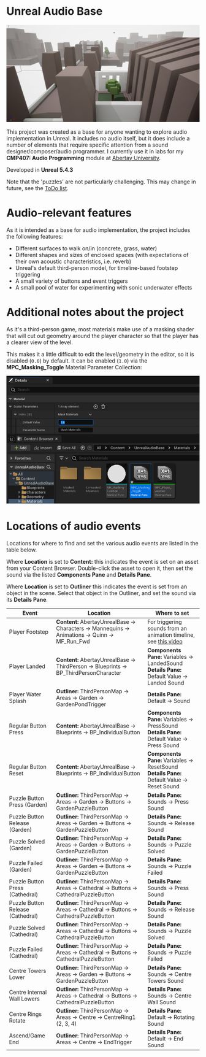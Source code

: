 ﻿# Unreal Audio Base
![Editor screenshot of the project](https://raw.githubusercontent.com/NiallMoody/UnrealAudioBase/main/Docs/Screenshot.jpg)

This project was created as a base for anyone wanting to explore audio implementation in Unreal. It includes no audio itself, but it does include a number of elements that require specific attention from a sound designer/composer/audio programmer. I currently use it in labs for my **CMP407: Audio Programming** module at [Abertay University](https://www.abertay.ac.uk/).

Developed in **Unreal 5.4.3**

Note that the 'puzzles' are not particularly challenging. This may change in future, see the [ToDo list](https://github.com/NiallMoody/UnrealAudioBase/blob/main/ToDo.md).

# Audio-relevant features

As it is intended as a base for audio implementation, the project includes the following features:

- Different surfaces to walk on/in (concrete, grass, water)
- Different shapes and sizes of enclosed spaces (with expectations of their own acoustic characteristics, i.e. reverb)
- Unreal's default third-person model, for timeline-based footstep triggering
- A small variety of buttons and event triggers
- A small pool of water for experimenting with sonic underwater effects

# Additional notes about the project
As it's a third-person game, most materials make use of a masking shader that will cut out geometry around the player character so that the player has a clearer view of the level.

This makes it a little difficult to edit the level/geometry in the editor, so it is disabled (`0.0`) by default. It can be enabled (`1.0`) via the **MPC_Masking_Toggle** Material Parameter Collection:

![Screenshot of the location of MPC_Masking_Toggle](https://raw.githubusercontent.com/NiallMoody/UnrealAudioBase/main/Docs/MaskingToggleLocation.png)

# Locations of audio events

Locations for where to find and set the various audio events are listed in the table below.

Where **Location** is set to **Content:** this indicates the event is set on an asset from your Content Browser. Double-click the asset to open it, then set the sound via the listed **Components Pane** and **Details Pane**.

Where **Location** is set to **Outliner** this indicates the event is set from an object in the scene. Select that object in the Outliner, and set the sound via its **Details Pane**.

|Event|Location|Where to set|
|-----|--------|------------|
|Player Footstep|**Content:** AbertayUnrealBase → Characters → Mannequins → Animations → Quinn → MF_Run_Fwd|For triggering sounds from an animation timeline, see [this video](https://www.youtube.com/watch?v=2Su20IGg0tw)|
|Player Landed|**Content:** AbertayUnrealBase → ThirdPerson → Blueprints → BP_ThirdPersonCharacter|**Components Pane:** Variables → LandedSound<br/>**Details Pane:** Default Value → Landed Sound|
|Player Water Splash|**Outliner:** ThirdPersonMap → Areas → Garden → GardenPondTrigger|**Details Pane:** Default → Sound|
|Regular Button Press|**Content:** AbertayUnrealBase → Blueprints → BP_IndividualButton|**Components Pane:** Variables → PressSound<br/>**Details Pane:** Default Value → Press Sound|
|Regular Button Reset|**Content:** AbertayUnrealBase → Blueprints → BP_IndividualButton|**Components Pane:** Variables → ResetSound<br/>**Details Pane:** Default Value → Reset Sound|
|Puzzle Button Press (Garden)|**Outliner:** ThirdPersonMap → Areas → Garden → Buttons → GardenPuzzleButton|**Details Pane:** Sounds → Press Sound|
|Puzzle Button Release (Garden)|**Outliner:** ThirdPersonMap → Areas → Garden → Buttons → GardenPuzzleButton|**Details Pane:** Sounds → Release Sound|
|Puzzle Solved (Garden)|**Outliner:** ThirdPersonMap → Areas → Garden → Buttons → GardenPuzzleButton|**Details Pane:** Sounds → Puzzle Solved|
|Puzzle Failed (Garden)|**Outliner:** ThirdPersonMap → Areas → Garden → Buttons → GardenPuzzleButton|**Details Pane:** Sounds → Puzzle Failed|
|Puzzle Button Press (Cathedral)|**Outliner:** ThirdPersonMap → Areas → Cathedral → Buttons → CathedralPuzzleButton|**Details Pane:** Sounds → Press Sound|
|Puzzle Button Release (Cathedral)|**Outliner:** ThirdPersonMap → Areas → Cathedral → Buttons → CathedralPuzzleButton|**Details Pane:** Sounds → Release Sound|
|Puzzle Solved (Cathedral)|**Outliner:** ThirdPersonMap → Areas → Cathedral → Buttons → CathedralPuzzleButton|**Details Pane:** Sounds → Puzzle Solved|
|Puzzle Failed (Cathedral)|**Outliner:** ThirdPersonMap → Areas → Cathedral → Buttons → CathedralPuzzleButton|**Details Pane:** Sounds → Puzzle Failed|
|Centre Towers Lower|**Outliner:** ThirdPersonMap → Areas → Garden → Buttons → GardenPuzzleButton|**Details Pane:** Sounds → Centre Towers Sound|
|Centre Internal Wall Lowers|**Outliner:** ThirdPersonMap → Areas → Cathedral → Buttons → CathedralPuzzleButton|**Details Pane:** Sounds → Centre Wall Sound|
|Centre Rings Rotate|**Outliner:** ThirdPersonMap → Areas → Centre → CentreRing1 (2, 3, 4)|**Details Pane:** Default → Rotating Sound|
|Ascend/Game End|**Outliner:** ThirdPersonMap → Areas → Centre → EndTrigger|**Details Pane:** Default → End Sound|

